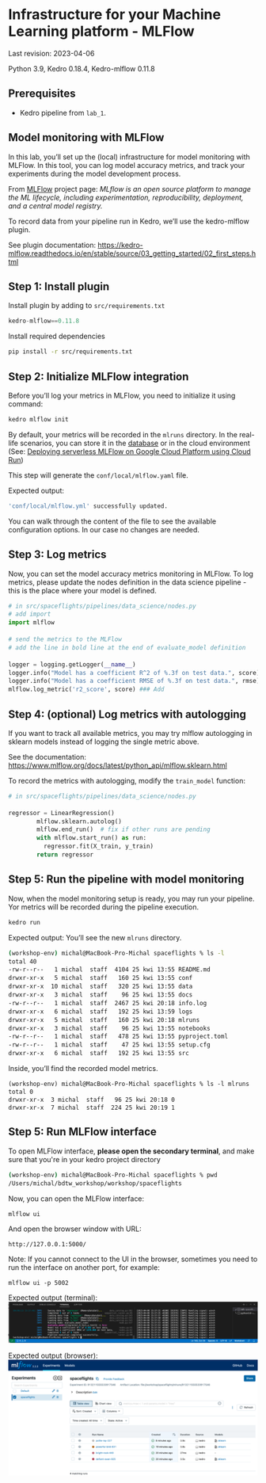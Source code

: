 # Infrastructure for your Machine Learning platform - MLFlow
Last revision: 2023-04-06

Python 3.9, Kedro 0.18.4, Kedro-mlflow 0.11.8

## Prerequisites
-  Kedro pipeline from `lab_1`.

## Model monitoring with MLFlow
In this lab, you’ll set up the (local) infrastructure for model monitoring with MLFlow. In this tool, you can log model accuracy metrics, and track your experiments during the model development process.

From [MLFlow](https://mlflow.org/) project page:
*MLflow is an open source platform to manage the ML lifecycle, including experimentation, reproducibility, deployment, and a central model registry.*

To record data from your pipeline run in Kedro, we’ll use the kedro-mlflow plugin.

See plugin documentation: https://kedro-mlflow.readthedocs.io/en/stable/source/03_getting_started/02_first_steps.html 

## Step 1: Install plugin 

Install plugin by adding to ```src/requirements.txt```
```python
kedro-mlflow==0.11.8
```

Install required dependencies
```sh
pip install -r src/requirements.txt
```


## Step 2: Initialize MLFlow integration
Before you’ll log your metrics in MLFlow, you need to initialize it using command:
```sh
kedro mlflow init
```

By default, your metrics will be recorded in the `mlruns` directory. In the real-life scenarios, you can store it in the [database](https://www.mlflow.org/docs/latest/tracking.html) or in the cloud environment (See: [Deploying serverless MLFlow on Google Cloud Platform using Cloud Run](https://getindata.com/blog/deploying-serverless-mlflow-google-cloud-platform-using-cloud-run/))

This step will generate the `conf/local/mlflow.yaml` file.

Expected output:
```sh
'conf/local/mlflow.yml' successfully updated.
```

You can walk through the content of the file to see the available configuration options. In our case no changes are needed.

## Step 3: Log metrics 
Now, you can set the model accuracy metrics monitoring in MLFlow. To log metrics, please update the nodes definition in the data science pipeline - this is the place where your model is defined.

```python
# in src/spaceflights/pipelines/data_science/nodes.py
# add import
import mlflow

# send the metrics to the MLFlow
# add the line in bold line at the end of evaluate_model definition

logger = logging.getLogger(__name__)
logger.info("Model has a coefficient R^2 of %.3f on test data.", score)
logger.info("Model has a coefficient RMSE of %.3f on test data.", rmse)
mlflow.log_metric('r2_score', score) ### Add
```


## Step 4: (optional) Log metrics with autologging

If you want to track all available metrics, you may try mlflow autologging in sklearn models instead of logging the single metric above.

See the documentation:
https://www.mlflow.org/docs/latest/python_api/mlflow.sklearn.html 

To record the metrics with autologging, modify the `train_model` function:

```python
# in src/spaceflights/pipelines/data_science/nodes.py

regressor = LinearRegression()
    	mlflow.sklearn.autolog()
    	mlflow.end_run()  # fix if other runs are pending
    	with mlflow.start_run() as run:
          regressor.fit(X_train, y_train)
    	return regressor
```

## Step 5: Run the pipeline with model monitoring
Now, when the model monitoring setup is ready, you may run your pipeline.
Yor metrics will be recorded during the pipeline execution.
```sh
kedro run
```

Expected output:
You’ll see the new `mlruns` directory.

```sh
(workshop-env) michal@MacBook-Pro-Michal spaceflights % ls -l
total 40
-rw-r--r--   1 michal  staff  4104 25 kwi 13:55 README.md
drwxr-xr-x   5 michal  staff   160 25 kwi 13:55 conf
drwxr-xr-x  10 michal  staff   320 25 kwi 13:55 data
drwxr-xr-x   3 michal  staff    96 25 kwi 13:55 docs
-rw-r--r--   1 michal  staff  2467 25 kwi 20:18 info.log
drwxr-xr-x   6 michal  staff   192 25 kwi 13:59 logs
drwxr-xr-x   5 michal  staff   160 25 kwi 20:18 mlruns
drwxr-xr-x   3 michal  staff    96 25 kwi 13:55 notebooks
-rw-r--r--   1 michal  staff   478 25 kwi 13:55 pyproject.toml
-rw-r--r--   1 michal  staff    47 25 kwi 13:55 setup.cfg
drwxr-xr-x   6 michal  staff   192 25 kwi 13:55 src
```

Inside, you’ll find the recorded model metrics.
```
(workshop-env) michal@MacBook-Pro-Michal spaceflights % ls -l mlruns
total 0
drwxr-xr-x  3 michal  staff   96 25 kwi 20:18 0
drwxr-xr-x  7 michal  staff  224 25 kwi 20:19 1
```

## Step 5: Run MLFlow interface
To open MLFlow interface, **please open the secondary terminal**, and make sure that you're in your kedro project directory

```sh
(workshop-env) michal@MacBook-Pro-Michal spaceflights % pwd
/Users/michal/bdtw_workshop/workshop/spaceflights
```
Now, you can open the MLFlow interface:
```sh
mlflow ui
```
And open the browser window with URL:
```
http://127.0.0.1:5000/
```

Note: If you cannot connect to the UI in the browser, sometimes you need to run the interface on another port, for example:
```
mlflow ui -p 5002
```

Expected output (terminal):
![kedro_mlflow](img/kedro_mlflow.png)

Expected output (browser):
![mlflow_ui](img/mlflow_ui.png)
